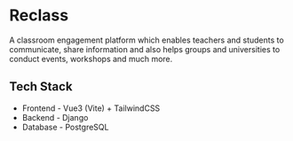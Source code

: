 # Reclass

A classroom engagement platform which enables teachers and students to communicate, share information and also helps groups and universities to conduct events, workshops and much more.

## Tech Stack

- Frontend - Vue3 (Vite) + TailwindCSS
- Backend - Django
- Database - PostgreSQL
